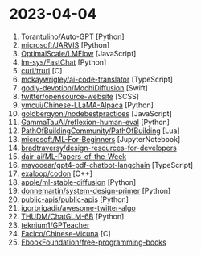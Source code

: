 # 2023-04-04

1. [Torantulino/Auto-GPT](https://github.com/Torantulino/Auto-GPT "An experimental open-source attempt to make GPT-4 fully autonomous.") [Python]
2. [microsoft/JARVIS](https://github.com/microsoft/JARVIS "JARVIS, a system to connect LLMs with ML community") [Python]
3. [OptimalScale/LMFlow](https://github.com/OptimalScale/LMFlow "An Extensible Toolkit for Finetuning and Inference of Large Foundation Models. Large Language Model for All.") [JavaScript]
4. [lm-sys/FastChat](https://github.com/lm-sys/FastChat "The release repo for Vicuna: An Open Chatbot Impressing GPT-4") [Python]
5. [curl/trurl](https://github.com/curl/trurl "trurl is a command line tool for URL parsing and manipulation.") [C]
6. [mckaywrigley/ai-code-translator](https://github.com/mckaywrigley/ai-code-translator "Use AI to translate code from one language to another.") [TypeScript]
7. [godly-devotion/MochiDiffusion](https://github.com/godly-devotion/MochiDiffusion "Run Stable Diffusion on Mac natively") [Swift]
8. [twitter/opensource-website](https://github.com/twitter/opensource-website "Twitter's open source website, identifying projects we've released, organizations we support, and the work we do to support open source.") [SCSS]
9. [ymcui/Chinese-LLaMA-Alpaca](https://github.com/ymcui/Chinese-LLaMA-Alpaca "中文LLaMA&Alpaca大语言模型+本地部署 (Chinese LLaMA & Alpaca LLMs)") [Python]
10. [goldbergyoni/nodebestpractices](https://github.com/goldbergyoni/nodebestpractices "✅ The Node.js best practices list (March 2023)") [JavaScript]
11. [GammaTauAI/reflexion-human-eval](https://github.com/GammaTauAI/reflexion-human-eval "An implementation of a Reflexion agent for SOTA Human-Eval Python results.") [Python]
12. [PathOfBuildingCommunity/PathOfBuilding](https://github.com/PathOfBuildingCommunity/PathOfBuilding "Offline build planner for Path of Exile.") [Lua]
13. [microsoft/ML-For-Beginners](https://github.com/microsoft/ML-For-Beginners "12 weeks, 26 lessons, 52 quizzes, classic Machine Learning for all") [JupyterNotebook]
14. [bradtraversy/design-resources-for-developers](https://github.com/bradtraversy/design-resources-for-developers "Curated list of design and UI resources from stock photos, web templates, CSS frameworks, UI libraries, tools and much more") 
15. [dair-ai/ML-Papers-of-the-Week](https://github.com/dair-ai/ML-Papers-of-the-Week "🔥Highlighting the top ML papers every week.") 
16. [mayooear/gpt4-pdf-chatbot-langchain](https://github.com/mayooear/gpt4-pdf-chatbot-langchain "GPT4 & LangChain Chatbot for large PDF docs") [TypeScript]
17. [exaloop/codon](https://github.com/exaloop/codon "A high-performance, zero-overhead, extensible Python compiler using LLVM") [C++]
18. [apple/ml-stable-diffusion](https://github.com/apple/ml-stable-diffusion "Stable Diffusion with Core ML on Apple Silicon") [Python]
19. [donnemartin/system-design-primer](https://github.com/donnemartin/system-design-primer "Learn how to design large-scale systems. Prep for the system design interview. Includes Anki flashcards.") [Python]
20. [public-apis/public-apis](https://github.com/public-apis/public-apis "A collective list of free APIs") [Python]
21. [igorbrigadir/awesome-twitter-algo](https://github.com/igorbrigadir/awesome-twitter-algo "The release of the Twitter algorithm, annotated for recsys") 
22. [THUDM/ChatGLM-6B](https://github.com/THUDM/ChatGLM-6B "ChatGLM-6B：开源双语对话语言模型 | An Open Bilingual Dialogue Language Model") [Python]
23. [teknium1/GPTeacher](https://github.com/teknium1/GPTeacher "A collection of modular datasets generated by GPT-4, General-Instruct - Roleplay-Instruct - Code-Instruct - and Toolformer") 
24. [Facico/Chinese-Vicuna](https://github.com/Facico/Chinese-Vicuna "Chinese-Vicuna: A Chinese Instruction-following LLaMA-based Model —— 一个中文低资源的llama+lora方案，结构参考alpaca") [C]
25. [EbookFoundation/free-programming-books](https://github.com/EbookFoundation/free-programming-books "📚 Freely available programming books") 
